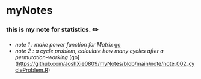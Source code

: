 # myNotes 


### this is my note for statistics. ✏️
* _note 1 : make power function for Matrix_ [go](https://github.com/JoshXie0809/myNotes/blob/main/note/note_001_matrixPower.R)
* _note 2 : a cycle problem, calculate how many cycles after a permutation-working_ [go] (https://github.com/JoshXie0809/myNotes/blob/main/note/note_002_cycleProblem.R)

